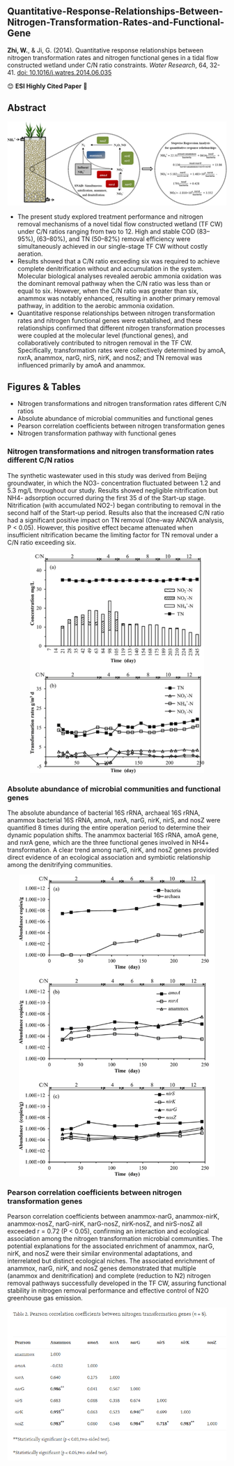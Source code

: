## Quantitative-Response-Relationships-Between-Nitrogen-Transformation-Rates-and-Functional-Gene

**Zhi, W.**, & Ji, G. (2014). Quantitative response relationships between nitrogen transformation rates and nitrogen functional genes in a tidal flow constructed wetland under C/N ratio constraints. *Water Research*, 64, 32-41. [doi: 10.1016/j.watres.2014.06.035](https://doi.org/10.1016/j.watres.2014.06.035)

:blush: **ESI Highly Cited Paper** :clap:

## Abstract

<p align="center">
  <img src="/figures/TOC.jpg" alt="Nitrogen removal in Constructed Wetland" width="700">
</p>

- The present study explored treatment performance and nitrogen removal mechanisms of a novel tidal flow constructed wetland (TF CW) under C/N ratios ranging from two to 12. High and stable COD (83–95%), (63–80%), and TN (50–82%) removal efficiency were simultaneously achieved in our single-stage TF CW without costly aeration. 
- Results showed that a C/N ratio exceeding six was required to achieve complete denitrification without and accumulation in the system. Molecular biological analyses revealed aerobic ammonia oxidation was the dominant removal pathway when the C/N ratio was less than or equal to six. However, when the C/N ratio was greater than six, anammox was notably enhanced, resulting in another primary removal pathway, in addition to the aerobic ammonia oxidation. 
- Quantitative response relationships between nitrogen transformation rates and nitrogen functional genes were established, and these relationships confirmed that different nitrogen transformation processes were coupled at the molecular level (functional genes), and collaboratively contributed to nitrogen removal in the TF CW. Specifically,  transformation rates were collectively determined by amoA, nxrA, anammox, narG, nirS, nirK, and nosZ; and TN removal was influenced primarily by amoA and anammox.


## Figures & Tables
- Nitrogen transformations and nitrogen transformation rates different C/N ratios
- Absolute abundance of microbial communities and functional genes
- Pearson correlation coefficients between nitrogen transformation genes
- Nitrogen transformation pathway with functional genes

### Nitrogen transformations and nitrogen transformation rates different C/N ratios
The synthetic wastewater used in this study was derived from Beijing groundwater, in which the NO3- concentration fluctuated between 1.2 and 5.3 mg/L throughout our study. Results showed negligible nitrification but NH4- adsorption occurred during the first 35 d of the Start-up stage. Nitrification (with accumulated NO2-) began contributing to  removal in the second half of the Start-up period. Results also that the increased C/N ratio had a significant positive impact on TN removal (One-way ANOVA analysis, P < 0.05). However, this positive effect became attenuated when insufficient nitrification became the limiting factor for TN removal under a C/N ratio exceeding six.

<p align="center">
  <img src="/figures/figure 2.jpg" alt="Nitrogen transformations and nitrogen transformation rates" width="400">
</p>

### Absolute abundance of microbial communities and functional genes
The absolute abundance of bacterial 16S rRNA, archaeal 16S rRNA, anammox bacterial 16S rRNA, amoA, nxrA, narG, nirK, nirS, and nosZ were quantified 8 times during the entire operation period to determine their dynamic population shifts. The anammox bacterial 16S rRNA, amoA gene, and nxrA gene, which are the three functional genes involved in NH4+ transformation. A clear trend among narG, nirK, and nosZ genes provided direct evidence of an ecological association and symbiotic relationship among the denitrifying communities.

<p align="center">
  <img src="/figures/figure 3.jpg" alt="Absolute abundance of microbial communities and functional genes" width="450">
</p>

### Pearson correlation coefficients between nitrogen transformation genes
Pearson correlation coefficients between anammox-narG, anammox-nirK, anammox-nosZ, narG-nirK, narG-nosZ, nirK-nosZ, and nirS-nosZ all exceeded r = 0.72 (P < 0.05), confirming an interaction and ecological association among the nitrogen transformation microbial communities. The potential explanations for the associated enrichment of anammox, narG, nirK, and nosZ were their similar environmental adaptations, and interrelated but distinct ecological niches. The associated enrichment of anammox, narG, nirK, and nosZ genes demonstrated that multiple (anammox and denitrification) and complete (reduction to N2) nitrogen removal pathways successfully developed in the TF CW, assuring functional stability in nitrogen removal performance and effective control of N2O greenhouse gas emission.

<p align="center">
  <img src="/figures/table 2.png" alt="Pearson correlation coefficients between nitrogen transformation genes" width="600">
</p>
